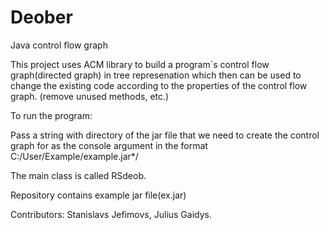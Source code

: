 # Deober

Java control flow graph

This project uses ACM library to build a program`s control flow graph(directed graph) in tree represenation which then can be used to change the existing code according to the properties of the control flow graph. (remove unused methods, etc.)

To run the program:

Pass a string with directory of the jar file that we need to create the control graph for as the console argument in the format C:/User/Example/example.jar*/

The main class is called RSdeob.

Repository contains example jar file(ex.jar)

Contributors: Stanislavs Jefimovs, Julius Gaidys.